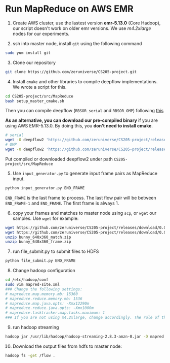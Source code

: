 # Run MapReduce on AWS EMR

1. Create AWS cluster, use the lastest version **emr-5.13.0** (Core Hadoop), our script doesn't work on older emr versions. We use *m4.2xlarge* nodes for our experiments.

2. ssh into master node, install `git` using the following command

```bash
sudo yum install git
```

3. Clone our repository

```bash
git clone https://github.com/zeruniverse/CS205-project.git
```

4. Install `cmake` and other libraries to compile deepflow implementations. We wrote a script for this.

```bash
cd CS205-project/src/MapReduce
bash setup_master_cmake.sh
```

Then you can compile deepflow (`RBSOR_serial` and `RBSOR_OMP`) following [this](https://github.com/zeruniverse/CS205-project/blob/master/README.md#serial-and-openmp)

**As an alternative, you can download our pre-compiled binary** if you are using AWS EMR-5.13.0. By doing this, you **don't need to install cmake**.

```bash
# serial
wget -O deepflow2 'https://github.com/zeruniverse/CS205-project/releases/download/0.02/deepflow2_rbsor_serial'
# OMP
wget -O deepflow2 'https://github.com/zeruniverse/CS205-project/releases/download/0.02/deepflow2_rbsor_omp'
```

Put compiled or downloaded deepflow2 under path `CS205-project/src/MapReduce`

5. Use `input_generator.py` to generate input frame pairs as MapReduce input.

```bash
python input_generator.py END_FRAME
```

`END_FRAME` is the last frame to process. The last flow pair will be between `END_FRAME-1` and `END_FRAME`. The first frame is always 1.

6. copy your frames and matches to master node using `scp`, or `wget` our samples. Use `wget` for example:

```bash
wget https://github.com/zeruniverse/CS205-project/releases/download/0.01/bunny_640x360_match.zip
wget https://github.com/zeruniverse/CS205-project/releases/download/0.01/bunny_640x360_frame.zip
unzip bunny_640x360_match.zip
unzip bunny_640x360_frame.zip
```

7. run file_submit.py to submit files to HDFS

```bash
python file_submit.py END_FRAME
```

8. Change hadoop configuration

```bash
cd /etc/hadoop/conf
sudo vim mapred-site.xml
### Change the following settings:
# mapreduce.map.memory.mb: 15360
# mapreduce.reduce.memory.mb: 1536
# mapreduce.map.java.opts: -Xmx12290m
# mapreduce.reduce.java.opts: -Xmx1000m
# mapreduce.tasktracker.map.tasks.maximum: 1
### If you are not using m4.2xlarge, change accordingly. The rule of thumb is giving more memory to mapper.
```
9. run hadoop streaming

```bash
hadoop jar /usr/lib/hadoop/hadoop-streaming-2.8.3-amzn-0.jar -D mapred.reduce.tasks=0 -files mapper.py -mapper "python mapper.py" -input  /file_list.txt -output my_output
```

10. Download the output files from hdfs to master node:

```bash
hadoop fs -get /flow .
```
